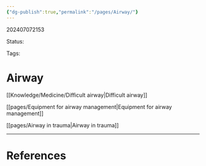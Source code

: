 ```yaml
---
{"dg-publish":true,"permalink":"/pages/Airway/"}
---
```



202407072153

Status: 

Tags: 

# Airway
[[Knowledge/Medicine/Difficult airway\|Difficult airway]]

[[pages/Equipment for airway management\|Equipment for airway management]]

[[pages/Airway in trauma\|Airway in trauma]]



___
# References
